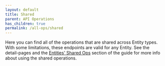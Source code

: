 ```yaml
---
layout: default
title: Shared
parent: API Operations
has_children: true
permalink: /all-ops/shared
---
```


Here you can find all of the operations that are shared across Entity types. With some limitations, these endpoints are valid for any Entity. See the detail-pages and the [Entities' Shared Ops]({{site.baseurl}}/entity-system/shared-ops) section of the guide for more info about using the shared operations.